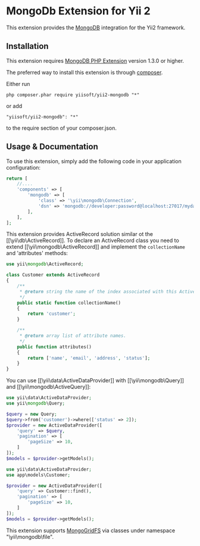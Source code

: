 MongoDb Extension for Yii 2
===========================

This extension provides the [MongoDB](http://www.mongodb.org/) integration for the Yii2 framework.


Installation
------------

This extension requires [MongoDB PHP Extension](http://us1.php.net/manual/en/book.mongo.php) version 1.3.0 or higher.

The preferred way to install this extension is through [composer](http://getcomposer.org/download/).

Either run

```
php composer.phar require yiisoft/yii2-mongodb "*"
```

or add

```
"yiisoft/yii2-mongodb": "*"
```

to the require section of your composer.json.


Usage & Documentation
---------------------

To use this extension, simply add the following code in your application configuration:

```php
return [
	//....
	'components' => [
		'mongodb' => [
			'class' => '\yii\mongodb\Connection',
			'dsn' => 'mongodb://developer:password@localhost:27017/mydatabase',
		],
	],
];
```

This extension provides ActiveRecord solution similar ot the [[\yii\db\ActiveRecord]].
To declare an ActiveRecord class you need to extend [[\yii\mongodb\ActiveRecord]] and
implement the `collectionName` and 'attributes' methods:

```php
use yii\mongodb\ActiveRecord;

class Customer extends ActiveRecord
{
	/**
	 * @return string the name of the index associated with this ActiveRecord class.
	 */
	public static function collectionName()
	{
		return 'customer';
	}

	/**
	 * @return array list of attribute names.
	 */
	public function attributes()
	{
		return ['name', 'email', 'address', 'status'];
	}
}
```

You can use [[\yii\data\ActiveDataProvider]] with [[\yii\mongodb\Query]] and [[\yii\mongodb\ActiveQuery]]:

```php
use yii\data\ActiveDataProvider;
use yii\mongodb\Query;

$query = new Query;
$query->from('customer')->where(['status' => 2]);
$provider = new ActiveDataProvider([
	'query' => $query,
	'pagination' => [
		'pageSize' => 10,
	]
]);
$models = $provider->getModels();
```

```php
use yii\data\ActiveDataProvider;
use app\models\Customer;

$provider = new ActiveDataProvider([
	'query' => Customer::find(),
	'pagination' => [
		'pageSize' => 10,
	]
]);
$models = $provider->getModels();
```

This extension supports [MongoGridFS](http://docs.mongodb.org/manual/core/gridfs/) via
classes under namespace "\yii\mongodb\file".
